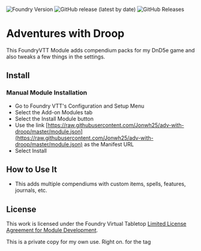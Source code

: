 <img alt="Foundry Version" src="https://img.shields.io/badge/FoundryVTT-0.6.6%2B-green"> <img alt="GitHub release (latest by date)" src="https://img.shields.io/github/v/release/Jonwh25/adv-with-droop?style=flat-square"> <img alt="GitHub Releases" src="https://img.shields.io/github/downloads-pre/Jonwh25/adv-with-droop/latest/total?style=flat-square">  

# Adventures with Droop
This FoundryVTT Module adds compendium packs for my DnD5e game and also tweaks a few things in the settings.

## Install
### Manual Module Installation

- Go to Foundry VTT's Configuration and Setup Menu
- Select the Add-on Modules tab
- Select the Install Module button
- Use the link [https://raw.githubusercontent.com/Jonwh25/adv-with-droop/master/module.json](https://raw.githubusercontent.com/Jonwh25/adv-with-droop/master/module.json) as the Manifest URL
- Select Install

## How to Use It
* This adds multiple compendiums with custom items, spells, features, journals, etc.


## License
This work is licensed under the Foundry Virtual Tabletop [Limited License Agreement for Module Development](https://foundryvtt.com/article/license/).

This is a private copy for my own use. Right on.
for the tag
